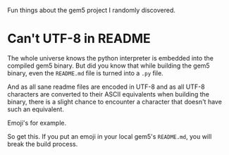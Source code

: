 Fun things about the gem5 project I randomly discovered.

# Can't UTF-8 in README

The whole universe knows the python interpreter is embedded into the compiled gem5 binary. But did you know that while building the gem5 binary, even the `README.md` file is turned into a `.py` file.

And as all sane readme files are encoded in UTF-8 and as all UTF-8 characters are converted to their ASCII equivalents when building the binary, there is a slight chance to encounter a character that doesn't have such an equivalent.

Emoji's for example.

So get this. If you put an emoji in your local gem5's `README.md`, you will break the build process.